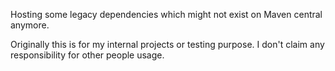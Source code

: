 Hosting some legacy dependencies which might not exist on Maven central anymore.

Originally this is for my internal projects or testing purpose. I don't claim any responsibility for other people usage.


